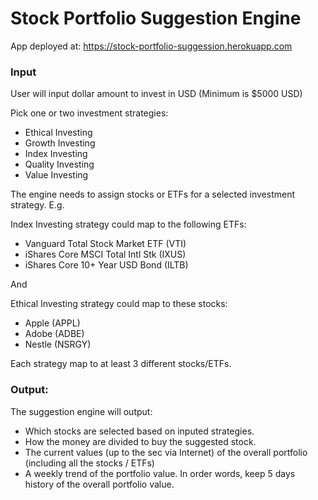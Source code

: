 # Stock Portfolio Suggestion Engine

App deployed at:
https://stock-portfolio-suggession.herokuapp.com


### Input

User will input dollar amount to invest in USD (Minimum is $5000 USD)

Pick one or two investment strategies:
- Ethical Investing
- Growth Investing
- Index Investing
- Quality Investing
- Value Investing

The engine needs to assign stocks or ETFs for a selected investment strategy. E.g.

Index Investing strategy could map to the following ETFs:

- Vanguard Total Stock Market ETF (VTI)
- iShares Core MSCI Total Intl Stk (IXUS)
- iShares Core 10+ Year USD Bond (ILTB)

And

Ethical Investing strategy could map to these stocks:

- Apple (APPL)
- Adobe (ADBE)
- Nestle (NSRGY)

Each strategy  map to at least 3 different stocks/ETFs.


### Output:

The suggestion engine will output:

- Which stocks are selected based on inputed strategies.
- How the money are divided to buy the suggested stock.
- The current values (up to the sec via Internet) of the overall portfolio (including all the stocks / ETFs)
- A weekly trend of the portfolio value. In order words, keep 5 days history of the overall portfolio value.
